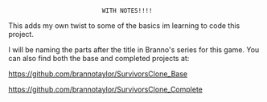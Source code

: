                               WITH NOTES!!!!



This adds my own twist to some of the basics im learning to code this project.


I will be naming the parts after the title in Branno's series for this game.
You can also find both the base and completed projects at:

https://github.com/brannotaylor/SurvivorsClone_Base

https://github.com/brannotaylor/SurvivorsClone_Complete
